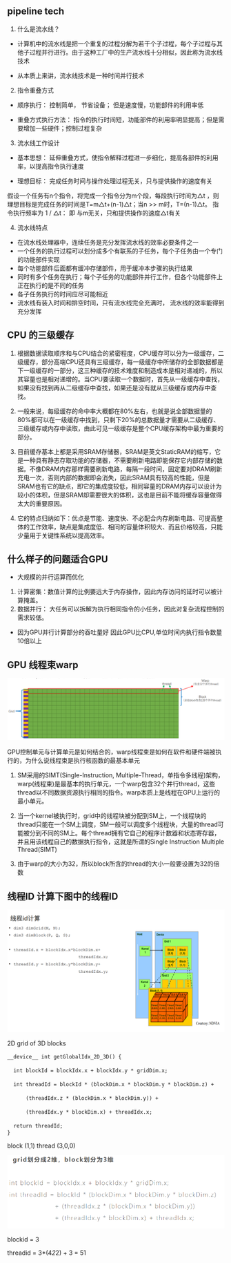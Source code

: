## pipeline tech

1. 什么是流水线？

* 计算机中的流水线是把一个重复的过程分解为若干个子过程，每个子过程与其他子过程并行进行。由于这种工厂中的生产流水线十分相似，因此称为流水线技术

* 从本质上来讲，流水线技术是一种时间并行技术

2. 指令重叠方式

* 顺序执行： 控制简单， 节省设备； 但是速度慢，功能部件的利用率低

* 重叠方式执行方法： 指令的执行时间短，功能部件的利用率明显提高；但是需要增加一些硬件；控制过程复杂

3. 流水线工作设计

* 基本思想： 延伸重叠方式，使指令解释过程进一步细化，提高各部件的利用率，以提高指令执行速度

* 理想目标： 完成任务时间与操作处理过程无关，只与提供操作的速度有关

假设一个任务有n个指令，将完成一个指令分为m个段，每段执行时间为△t ，则理想目标是完成任务的时间是T=m△t+(n-1)△t；当n >> m时，T=(n-1)△t。 指令执行频率为  1 / △t： 即 与m无关，只和提供操作的速度△t有关

4. 流水线特点

* 在流水线处理器中，连续任务是充分发挥流水线的效率必要条件之一
*  一个任务的执行过程可以划分成多个有联系的子任务，每个子任务由一个专门的功能部件实现
*  每个功能部件后面都有缓冲存储部件，用于缓冲本步骤的执行结果
*  同时有多个任务在执行；每个子任务的功能部件并行工作，但各个功能部件上正在执行的是不同的任务
*  各子任务执行的时间应尽可能相近
*  流水线有装入时间和排空时间，只有流水线完全充满时， 流水线的效率能得到充分发挥

## CPU 的三级缓存

1. 根据数据读取顺序和与CPU结合的紧密程度，CPU缓存可以分为一级缓存，二级缓存，部分高端CPU还具有三级缓存，每一级缓存中所储存的全部数据都是下一级缓存的一部分，这三种缓存的技术难度和制造成本是相对递减的，所以其容量也是相对递增的。当CPU要读取一个数据时，首先从一级缓存中查找，如果没有找到再从二级缓存中查找，如果还是没有就从三级缓存或内存中查找。
       
2. 一般来说，每级缓存的命中率大概都在80%左右，也就是说全部数据量的80%都可以在一级缓存中找到，只剩下20%的总数据量才需要从二级缓存、三级缓存或内存中读取，由此可见一级缓存是整个CPU缓存架构中最为重要的部分。

3. 目前缓存基本上都是采用SRAM存储器，SRAM是英文StaticRAM的缩写，它是一种具有静志存取功能的存储器，不需要刷新电路即能保存它内部存储的数据。不像DRAM内存那样需要刷新电路，每隔一段时间，固定要对DRAM刷新充电一次，否则内部的数据即会消失，因此SRAM具有较高的性能，但是SRAM也有它的缺点，即它的集成度较低，相同容量的DRAM内存可以设计为较小的体积，但是SRAM却需要很大的体积，这也是目前不能将缓存容量做得太大的重要原因。


4. 它的特点归纳如下：优点是节能、速度快、不必配合内存刷新电路、可提高整体的工作效率，缺点是集成度低、相同的容量体积较大、而且价格较高，只能少量用于关键性系统以提高效率。

## 什么样子的问题适合GPU

* 大规模的并行运算而优化

1. 计算密集：数值计算的比例要远大于内存操作，因此内存访问的延时可以被计算掩盖。
2. 数据并行： 大任务可以拆解为执行相同指令的小任务，因此对复杂流程控制的需求较低。

* 因为GPU并行计算部分的吞吐量好 因此GPU比CPU,单位时间内执行指令数量10倍以上

## GPU 线程束warp 


![student work 05](../Image/2.png)


GPU控制单元与计算单元是如何结合的，warp线程束是如何在软件和硬件端被执行的，为什么说线程束是执行核函数的最基本单元

1. SM采用的SIMT(Single-Instruction, Multiple-Thread，单指令多线程)架构，warp(线程束)是最基本的执行单元，一个warp包含32个并行thread，这些thread以不同数据资源执行相同的指令。warp本质上是线程在GPU上运行的最小单元。

2. 当一个kernel被执行时，grid中的线程块被分配到SM上，一个线程块的thread只能在一个SM上调度，SM一般可以调度多个线程块，大量的thread可能被分到不同的SM上。每个thread拥有它自己的程序计数器和状态寄存器，并且用该线程自己的数据执行指令，这就是所谓的Single Instruction Multiple Thread(SIMT)

3. 由于warp的大小为32，所以block所含的thread的大小一般要设置为32的倍数


## 线程ID 计算下图中的线程ID


![student work 04](../Image/1.png)


 2D grid of 3D blocks

```
__device__ int getGlobalIdx_2D_3D() {

  int blockId = blockIdx.x + blockIdx.y * gridDim.x;

  int threadId = blockId * (blockDim.x * blockDim.y * blockDim.z) +

      (threadIdx.z * (blockDim.x * blockDim.y)) +

      (threadIdx.y * blockDim.x) + threadIdx.x;

  return threadId;
}
```

block (1,1)
thread (3,0,0)

![student work 06](../Image/3.png)


blockid = 3

threadid = 3*(4*2*2) + 3 = 51

